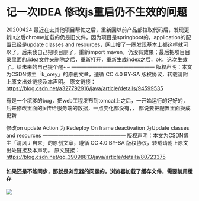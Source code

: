 # 记一次IDEA 修改js重启仍不生效的问题

20200424  最近在去其他项目帮忙之后，重新回以前产品部拉取代码后，发现更新js之后chrome加载的仍是旧文件，因为项目是springboot的，application的配置已经是update classes and resources，网上搜了一圈发现基本上都这样就可以了。后来我自己把项目删了，重新import maven，仍没有效果；最后把项目目录里面的.idea文件夹删除之后，重新打开，重新生成index之后，ok，这次生效了。给未来的自己提个醒~~
————————————————
版权声明：本文为CSDN博主「k_orey」的原创文章，遵循 CC 4.0 BY-SA 版权协议，转载请附上原文出处链接及本声明。
原文链接：https://blog.csdn.net/a327792916/java/article/details/94599535



有是一个坑爹的bug，把web工程发布到tomcat上之后，一开始运行的好好的，后来修改里面的js传给服务端的数据，一点变化都没有，，
都说要把配置里面换成更新

修改on update Action 为 Redeploy
On frame deactivation 为Update classes and resources
————————————————
版权声明：本文为CSDN博主「清风丿自来」的原创文章，遵循 CC 4.0 BY-SA 版权协议，转载请附上原文出处链接及本声明。
原文链接：https://blog.csdn.net/qq_39098813/java/article/details/80723375

#### 如果还是不能同步，那就是浏览器的问题的，浏览器加载了缓存文件，需要禁用缓存

![](D:\学习笔记\idea\浏览器缓存.png)